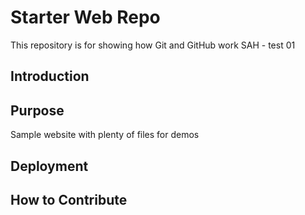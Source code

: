 # Starter Web Repo

This repository is for showing how Git and GitHub work
SAH - test 01
## Introduction

## Purpose

Sample website with plenty of files for demos

## Deployment

## How to Contribute